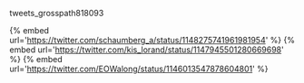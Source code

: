 tweets_grosspath818093

{% embed url='https://twitter.com/schaumberg_a/status/1148275741961981954' %}
{% embed url='https://twitter.com/kis_lorand/status/1147945501280669698' %}
{% embed url='https://twitter.com/EOWalong/status/1146013547878604801' %}
